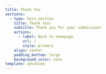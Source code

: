 ```yaml
---
title: Thank You
sections:
  - type: hero_section
    title: Thank You!
    subtitle: Thank you for your submission!
    actions:
      - label: Back to homepage
        url: /
        style: primary
    align: center
    padding_bottom: large
    background_color: none
template: advanced
---
```

